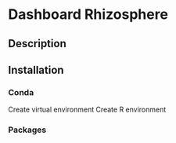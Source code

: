 # Dashboard Rhizosphere

## Description

## Installation

### Conda

Create virtual environment
Create R environment

### Packages